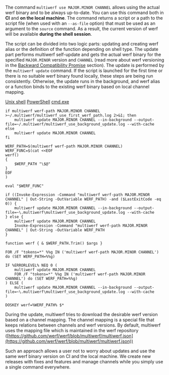The command `multiwerf use MAJOR.MINOR CHANNEL` allows using the actual werf binary and to be always up-to-date. 
You can use this command both in **CI** and **on the local machine**. 
The command returns a script or a path to the script file (when used with an `--as-file` option) that must be used as an argument to the `source` command. As a result, the current version of werf will be available **during the shell session**.

The script can be divided into two logic parts: updating and creating werf alias or the definition of the function depending on shell type. 
The update part performs multiwerf self-update and gets the actual werf binary for the specified `MAJOR.MINOR` version and `CHANNEL` (read more about werf versioning in the [Backward Compatibility Promise](https://github.com/werf/werf#backward-compatibility-promise) section).
The update is performed by the `multiwerf update` command. 
If the script is launched for the first time or there is no suitable werf binary found locally, these steps are being run consistently. 
Otherwise, the update runs in the background, and werf alias or a function binds to the existing werf binary based on local channel mapping.

<div class="tabs">
  <a href="javascript:void(0)" class="tabs__btn active" onclick="openTab(event, 'tabs__btn', 'tabs__content', 'unix_tab')">Unix shell</a>
  <a href="javascript:void(0)" class="tabs__btn" onclick="openTab(event, 'tabs__btn', 'tabs__content', 'powershell_tab')">PowerShell</a>
  <a href="javascript:void(0)" class="tabs__btn" onclick="openTab(event, 'tabs__btn', 'tabs__content', 'cmdexe_tab')">cmd.exe</a>
</div>

<div id="unix_tab" class="tabs__content active" markdown="1">

```shell
if multiwerf werf-path MAJOR.MINOR CHANNEL >~/.multiwerf/multiwerf_use_first_werf_path.log 2>&1; then
    multiwerf update MAJOR.MINOR CHANNEL --in-background --output-file=~/.multiwerf/multiwerf_use_background_update.log --with-cache
else
    multiwerf update MAJOR.MINOR CHANNEL
fi

WERF_PATH=$(multiwerf werf-path MAJOR.MINOR CHANNEL)
WERF_FUNC=$(cat <<EOF
werf()
{
    $WERF_PATH "\$@"
}
EOF
)

eval "$WERF_FUNC"
```

</div>

<div id="powershell_tab" class="tabs__content" markdown="1">

```shell
if ((Invoke-Expression -Command "multiwerf werf-path MAJOR.MINOR CHANNEL" | Out-String -OutVariable WERF_PATH) -and ($LastExitCode -eq 0)) {
    multiwerf update MAJOR.MINOR CHANNEL --in-background --output-file=~\.multiwerf\multiwerf_use_background_update.log --with-cache
} else {
    multiwerf update MAJOR.MINOR CHANNEL
    Invoke-Expression -Command "multiwerf werf-path MAJOR.MINOR CHANNEL" | Out-String -OutVariable WERF_PATH
}

function werf { & $WERF_PATH.Trim() $args }
```

</div>

<div id="cmdexe_tab" class="tabs__content" markdown="1">

```shell
FOR /F "tokens=*" %%g IN ('multiwerf werf-path MAJOR.MINOR CHANNEL') do (SET WERF_PATH=%%g)

IF %ERRORLEVEL% NEQ 0 (
    multiwerf update MAJOR.MINOR CHANNEL
    FOR /F "tokens=*" %%g IN ('multiwerf werf-path MAJOR.MINOR CHANNEL') do (SET WERF_PATH=%%g)
) ELSE (
    multiwerf update MAJOR.MINOR CHANNEL --in-background --output-file=~\.multiwerf\multiwerf_use_background_update.log --with-cache
)

DOSKEY werf=%WERF_PATH% $*
```

</div>

During the update, multiwerf tries to download the desirable werf version based on a channel mapping. 
The channel mapping is a special file that keeps relations between channels and werf versions.
By default, multiwerf uses the mapping file which is maintained in the werf repository ([https://github.com/werf/werf/blob/multiwerf/multiwerf.json](https://github.com/werf/werf/blob/multiwerf/multiwerf.json))

Such an approach allows a user not to worry about updates and use the same werf binary version on CI and the local machine. 
We create new releases with fixes and features and manage channels while you simply use a single command everywhere.